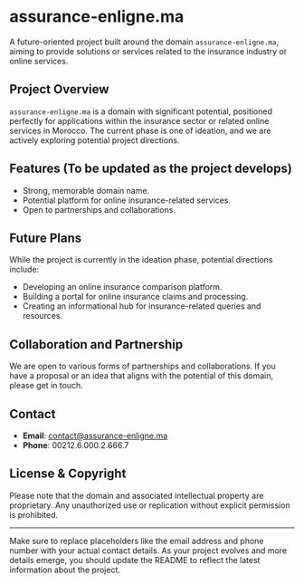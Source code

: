 # assurance-enligne.ma 

A future-oriented project built around the domain `assurance-enligne.ma`, aiming to provide solutions or services related to the insurance industry or online services.

## Project Overview

`assurance-enligne.ma` is a domain with significant potential, positioned perfectly for applications within the insurance sector or related online services in Morocco. The current phase is one of ideation, and we are actively exploring potential project directions.

## Features (To be updated as the project develops)

- Strong, memorable domain name.
- Potential platform for online insurance-related services.
- Open to partnerships and collaborations.

## Future Plans

While the project is currently in the ideation phase, potential directions include:

- Developing an online insurance comparison platform.
- Building a portal for online insurance claims and processing.
- Creating an informational hub for insurance-related queries and resources.

## Collaboration and Partnership

We are open to various forms of partnerships and collaborations. If you have a proposal or an idea that aligns with the potential of this domain, please get in touch.

## Contact

- **Email**: [contact@assurance-enligne.ma](mailto:contact@assurance-enligne.ma)
- **Phone**: 00212.6.000.2.666.7

## License & Copyright

Please note that the domain and associated intellectual property are proprietary. Any unauthorized use or replication without explicit permission is prohibited.

---

Make sure to replace placeholders like the email address and phone number with your actual contact details. As your project evolves and more details emerge, you should update the README to reflect the latest information about the project.